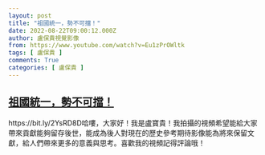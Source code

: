 ```yaml
---
layout: post
title: "祖國統一，勢不可擋！"
date: 2022-08-22T09:00:12.000Z
author: 盧保貴視覺影像
from: https://www.youtube.com/watch?v=Eu1zPrOWltk
tags: [ 盧保貴 ]
comments: True
categories: [ 盧保貴 ]
---
```

<!--1661158812000-->
[祖國統一，勢不可擋！](https://www.youtube.com/watch?v=Eu1zPrOWltk)
------

<div>
https://bit.ly/2YsRD8D哈嘍，大家好！我是盧寶貴！我拍攝的視頻希望能給大家帶來貢獻能夠留存後世，能成為後人對現在的歷史參考期待影像能為將來保留文獻，給人們帶來更多的意義與思考。喜歡我的視頻記得評論哦！
</div>
